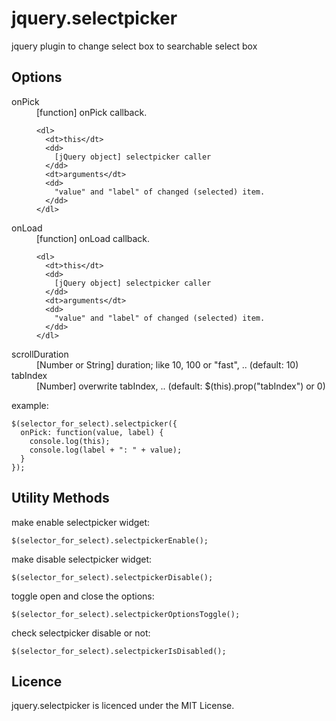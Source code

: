jquery.selectpicker
========================================

jquery plugin to change select box to searchable select box


Options
------------------------------------------------------------
<dl>
  <dt>onPick</dt>
  <dd>
    [function] onPick callback.

    <dl>
      <dt>this</dt>
      <dd>
        [jQuery object] selectpicker caller
      </dd>
      <dt>arguments</dt>
      <dd>
        "value" and "label" of changed (selected) item.
      </dd>
    </dl>
  </dd>
  <dt>onLoad</dt>
  <dd>
    [function] onLoad callback.

    <dl>
      <dt>this</dt>
      <dd>
        [jQuery object] selectpicker caller
      </dd>
      <dt>arguments</dt>
      <dd>
        "value" and "label" of changed (selected) item.
      </dd>
    </dl>
  </dd>
  <dt>scrollDuration</dt>
  <dd>
    [Number or String] duration; like 10, 100 or "fast", .. (default: 10)
  </dd>
  <dt>tabIndex</dt>
  <dd>
    [Number] overwrite tabIndex, .. (default: $(this).prop("tabIndex") or 0)
  </dd>
</dl>


example:

    $(selector_for_select).selectpicker({
      onPick: function(value, label) {
        console.log(this);
        console.log(label + ": " + value);
      }
    });


Utility Methods
------------------------------------------------------------

make enable selectpicker widget:

    $(selector_for_select).selectpickerEnable();

make disable selectpicker widget:

    $(selector_for_select).selectpickerDisable();

toggle open and close the options:

    $(selector_for_select).selectpickerOptionsToggle();

check selectpicker disable or not:

    $(selector_for_select).selectpickerIsDisabled();

Licence
------------------------------------------------------------
jquery.selectpicker is licenced under the MIT License.

